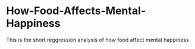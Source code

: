 # How-Food-Affects-Mental-Happiness
This is the short reggression analysis of how food affect mental happiness
